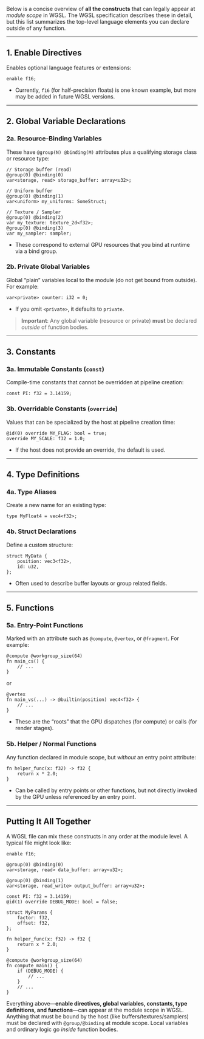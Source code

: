 Below is a concise overview of **all the constructs** that can legally appear at *module scope* in WGSL. The WGSL specification describes these in detail, but this list summarizes the top-level language elements you can declare outside of any function.

---

## 1. **Enable Directives**
Enables optional language features or extensions:

```wgsl
enable f16;
```

- Currently, `f16` (for half-precision floats) is one known example, but more may be added in future WGSL versions.

---

## 2. **Global Variable Declarations**

### 2a. **Resource-Binding Variables**
These have `@group(N) @binding(M)` attributes plus a qualifying storage class or resource type:

```wgsl
// Storage buffer (read)
@group(0) @binding(0)
var<storage, read> storage_buffer: array<u32>;

// Uniform buffer
@group(0) @binding(1)
var<uniform> my_uniforms: SomeStruct;

// Texture / Sampler
@group(0) @binding(2)
var my_texture: texture_2d<f32>;
@group(0) @binding(3)
var my_sampler: sampler;
```

- These correspond to external GPU resources that you bind at runtime via a bind group.

### 2b. **Private Global Variables**
Global “plain” variables local to the module (do not get bound from outside). For example:

```wgsl
var<private> counter: i32 = 0;
```

- If you omit `<private>`, it defaults to `private`.

> **Important**: Any global variable (resource or private) **must** be declared *outside* of function bodies.

---

## 3. **Constants**

### 3a. **Immutable Constants (`const`)**
Compile-time constants that cannot be overridden at pipeline creation:

```wgsl
const PI: f32 = 3.14159;
```

### 3b. **Overridable Constants (`override`)**
Values that can be specialized by the host at pipeline creation time:

```wgsl
@id(0) override MY_FLAG: bool = true;
override MY_SCALE: f32 = 1.0;
```

- If the host does not provide an override, the default is used.

---

## 4. **Type Definitions**

### 4a. **Type Aliases**
Create a new name for an existing type:

```wgsl
type MyFloat4 = vec4<f32>;
```

### 4b. **Struct Declarations**
Define a custom structure:

```wgsl
struct MyData {
    position: vec3<f32>,
    id: u32,
};
```

- Often used to describe buffer layouts or group related fields.

---

## 5. **Functions**

### 5a. **Entry-Point Functions**
Marked with an attribute such as `@compute`, `@vertex`, or `@fragment`. For example:

```wgsl
@compute @workgroup_size(64)
fn main_cs() {
    // ...
}
```

or

```wgsl
@vertex
fn main_vs(...) -> @builtin(position) vec4<f32> {
    // ...
}
```

- These are the “roots” that the GPU dispatches (for compute) or calls (for render stages).

### 5b. **Helper / Normal Functions**
Any function declared in module scope, but *without* an entry point attribute:

```wgsl
fn helper_func(x: f32) -> f32 {
    return x * 2.0;
}
```

- Can be called by entry points or other functions, but not directly invoked by the GPU unless referenced by an entry point.

---

## Putting It All Together

A WGSL file can mix these constructs in any order at the module level. A typical file might look like:

```wgsl
enable f16;

@group(0) @binding(0)
var<storage, read> data_buffer: array<u32>;

@group(0) @binding(1)
var<storage, read_write> output_buffer: array<u32>;

const PI: f32 = 3.14159;
@id(1) override DEBUG_MODE: bool = false;

struct MyParams {
    factor: f32,
    offset: f32,
};

fn helper_func(x: f32) -> f32 {
    return x * 2.0;
}

@compute @workgroup_size(64)
fn compute_main() {
    if (DEBUG_MODE) {
        // ...
    }
    // ...
}
```

Everything above—**enable directives, global variables, constants, type definitions, and functions**—can appear at the module scope in WGSL. Anything that must be bound by the host (like buffers/textures/samplers) must be declared with `@group/@binding` at module scope. Local variables and ordinary logic go *inside* function bodies.
